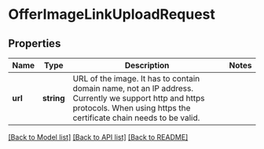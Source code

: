 # OfferImageLinkUploadRequest

## Properties
Name | Type | Description | Notes
------------ | ------------- | ------------- | -------------
**url** | **string** | URL of the image. It has to contain domain name, not an IP address. Currently we support http and https protocols. When using https the certificate chain needs to be valid. | 

[[Back to Model list]](../../README.md#documentation-for-models) [[Back to API list]](../../README.md#documentation-for-api-endpoints) [[Back to README]](../../README.md)

